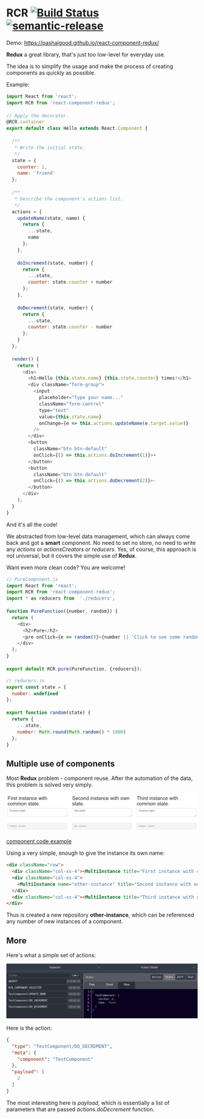 # RCR [![Build Status](https://travis-ci.org/pashaigood/react-component-redux.svg?branch=master)](https://travis-ci.org/pashaigood/react-component-redux) [![semantic-release](https://img.shields.io/badge/%20%20%F0%9F%93%A6%F0%9F%9A%80-semantic--release-e10079.svg)](https://github.com/semantic-release/semantic-release)
Demo: https://pashaigood.github.io/react-component-redux/

**Redux** a great library, that's just too low-level for everyday use.

The idea is to simplify the usage and make the process of creating components as quickly as possible.

Example:
```javascript
import React from 'react';
import RCR from 'react-component-redux';

// Apply the decorator.
@RCR.container
export default class Hello extends React.Component {

  /**
   * Write the initial state.
   */
  state = {
    counter: 1,
    name: 'friend'
  };

  /**
   * Describe the component's actions list.
   */
  actions = {
    updateName(state, name) {
      return {
        ...state,
        name
      };
    },

    doIncrement(state, number) {
      return {
        ...state,
        counter: state.counter + number
      };
    },

    doDecrement(state, number) {
      return {
        ...state,
        counter: state.counter - number
      };
    }
  };

  render() {
    return (
      <div>
        <h1>Hello {this.state.name} {this.state.counter} times!</h1>
        <div className="form-group">
          <input
            placeholder="Type your name..."
            className="form-control"
            type="text"
            value={this.state.name}
            onChange={e => this.actions.updateName(e.target.value)}
          />
        </div>
        <button
          className="btn btn-default"
          onClick={() => this.actions.doIncrement(1)}>+
        </button>
        <button
          className="btn btn-default"
          onClick={() => this.actions.doDecrement(2)}>-
        </button>
      </div>
    );
  }
}
```

And it's all the code!

We abstracted from low-level data management, which can always come back and got a **smart** component.
No need to set no store, no need to write any _actions_ or _actionsCreators_ or _reducers_.
Yes, of course, this approach is not universal, but it covers the simple use of **Redux**.

Want even more clean code? You are welcome!

```javascript
// PureComponent.js
import React from 'react';
import RCR from 'react-component-redux';
import * as reducers from  './reducers';

function PureFunction({number, random}) {
  return (
    <div>
      <h2>Pure</h2>
      <pre onClick={e => random()}>{number || 'Click to see some random magic!'}</pre>
    </div>
  );
}

export default RCR.pure(PureFunction, {reducers});
```

```javascript
// reducers.js
export const state = {
  number: undefined
};

export function random(state) {
  return {
    ...state,
    number: Math.round(Math.random() * 1000)
  };
}
```

## Multiple use of components

Most **Redux** problem - component reuse.
After the automation of the data, this problem is solved very simply.

![multicomponents](./images/multiComponent.jpg)

[component code example](./examples/containers/MultiInstance.js)

Using a very simple, enough to give the instance its own name:
```html
<div className="row">
  <div className="col-xs-4"><MultiInstance title="First instance with common state."/></div>
  <div className="col-xs-4">
    <MultiInstance name="other-instance" title="Second instance with own state."/>
  </div>
  <div className="col-xs-4"><MultiInstance title="Third instance with common state."/></div>
</div>
```
Thus is created a new repository **other-instance**, which can be referenced any number of new instances of a component.

## More
Here's what a simple set of actions:

![actions](./images/actions.jpg)

Here is the action:

```json
{
  "type": "TestComponent/DO_DECREMENT",
  "meta": {
    "component": "TestComponent"
  },
  "payload": [
    2
  ]
}
```

The most interesting here is _payload_, which is essentially a list of parameters that are passed _actions.doDecrement_ function.

